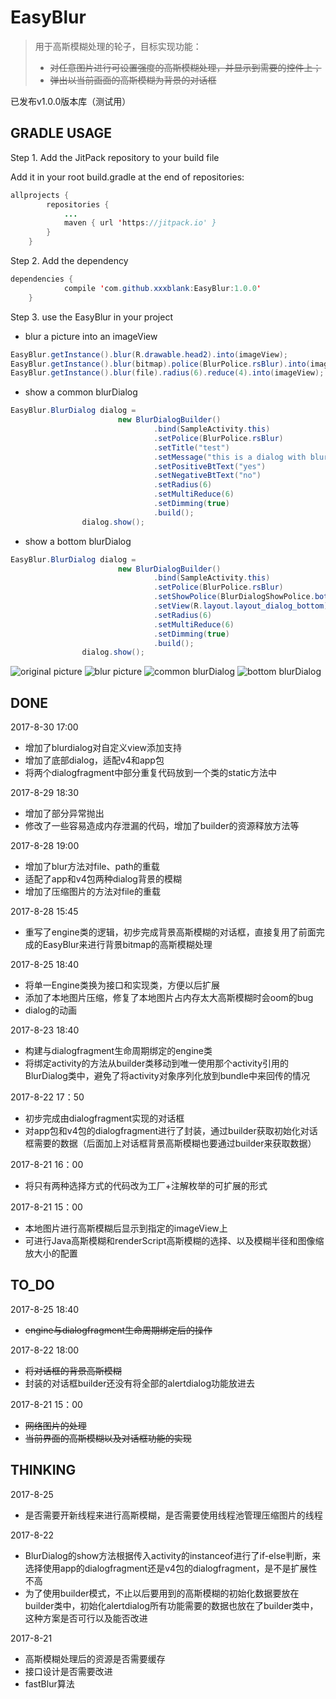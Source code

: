 # EasyBlur

> 用于高斯模糊处理的轮子，目标实现功能：
> - ~~对任意图片进行可设置强度的高斯模糊处理，并显示到需要的控件上；~~
> - ~~弹出以当前画面的高斯模糊为背景的对话框~~

已发布v1.0.0版本库（测试用）
## GRADLE USAGE
Step 1. Add the JitPack repository to your build file

Add it in your root build.gradle at the end of repositories:
```java
allprojects {
		repositories {
			...
			maven { url 'https://jitpack.io' }
		}
	}
```

Step 2. Add the dependency

```java
dependencies {
	        compile 'com.github.xxxblank:EasyBlur:1.0.0'
	}
```

Step 3. use the EasyBlur in your project

- blur a picture into an imageView
```java
EasyBlur.getInstance().blur(R.drawable.head2).into(imageView);
EasyBlur.getInstance().blur(bitmap).police(BlurPolice.rsBlur).into(imageView);
EasyBlur.getInstance().blur(file).radius(6).reduce(4).into(imageView);
```
- show a common blurDialog
```java
EasyBlur.BlurDialog dialog =
                        new BlurDialogBuilder()
                                .bind(SampleActivity.this)
                                .setPolice(BlurPolice.rsBlur)
                                .setTitle("test")
                                .setMessage("this is a dialog with blur background")
                                .setPositiveBtText("yes")
                                .setNegativeBtText("no")
                                .setRadius(6)
                                .setMultiReduce(6)
                                .setDimming(true)
                                .build();
                dialog.show();
```

- show a bottom blurDialog
```java
EasyBlur.BlurDialog dialog =
                        new BlurDialogBuilder()
                                .bind(SampleActivity.this)
                                .setPolice(BlurPolice.rsBlur)
                                .setShowPolice(BlurDialogShowPolice.bottom)
                                .setView(R.layout.layout_dialog_bottom)
                                .setRadius(6)
                                .setMultiReduce(6)
                                .setDimming(true)
                                .build();
                dialog.show();
```
![original picture](http://ww1.sinaimg.cn/thumbnail/006aoiFpgy1fj2qczoj8yj30u01cb47t.jpg)
![blur picture](http://ww1.sinaimg.cn/thumbnail/006aoiFpgy1fj2qdqblrfj30u01c37ar.jpg)
![common blurDialog](http://ww1.sinaimg.cn/thumbnail/006aoiFpgy1fj2qe11ps6j30u01bxafx.jpg)
![bottom blurDialog](http://ww1.sinaimg.cn/thumbnail/006aoiFpgy1fj2qeety73j30u01cg7aa.jpg)

## DONE
2017-8-30 17:00
- 增加了blurdialog对自定义view添加支持
- 增加了底部dialog，适配v4和app包
- 将两个dialogfragment中部分重复代码放到一个类的static方法中

2017-8-29 18:30
- 增加了部分异常抛出
- 修改了一些容易造成内存泄漏的代码，增加了builder的资源释放方法等

2017-8-28 19:00
- 增加了blur方法对file、path的重载
- 适配了app和v4包两种dialog背景的模糊
- 增加了压缩图片的方法对file的重载

2017-8-28 15:45
- 重写了engine类的逻辑，初步完成背景高斯模糊的对话框，直接复用了前面完成的EasyBlur来进行背景bitmap的高斯模糊处理

2017-8-25 18:40
- 将单一Engine类换为接口和实现类，方便以后扩展
- 添加了本地图片压缩，修复了本地图片占内存太大高斯模糊时会oom的bug
- dialog的动画

2017-8-23 18:40
- 构建与dialogfragment生命周期绑定的engine类
- 将绑定activity的方法从builder类移动到唯一使用那个activity引用的BlurDialog类中，避免了将activity对象序列化放到bundle中来回传的情况

2017-8-22 17：50
- 初步完成由dialogfragment实现的对话框
- 对app包和v4包的dialogfragment进行了封装，通过builder获取初始化对话框需要的数据（后面加上对话框背景高斯模糊也要通过builder来获取数据）

2017-8-21 16：00
- 将只有两种选择方式的代码改为工厂+注解枚举的可扩展的形式

2017-8-21 15：00
- 本地图片进行高斯模糊后显示到指定的imageView上
- 可进行Java高斯模糊和renderScript高斯模糊的选择、以及模糊半径和图像缩放大小的配置

## TO_DO
2017-8-25 18:40
- ~~engine与dialogfragment生命周期绑定后的操作~~

2017-8-22 18:00
- ~~将对话框的背景高斯模糊~~
- 封装的对话框builder还没有将全部的alertdialog功能放进去

2017-8-21 15：00
- ~~网络图片的处理~~
- ~~当前界面的高斯模糊以及对话框功能的实现~~

## THINKING
2017-8-25
- 是否需要开新线程来进行高斯模糊，是否需要使用线程池管理压缩图片的线程

2017-8-22
- BlurDialog的show方法根据传入activity的instanceof进行了if-else判断，来选择使用app的dialogfragment还是v4包的dialogfragment，是不是扩展性不高
- 为了使用builder模式，不止以后要用到的高斯模糊的初始化数据要放在builder类中，初始化alertdialog所有功能需要的数据也放在了builder类中，这种方案是否可行以及能否改进

2017-8-21
- 高斯模糊处理后的资源是否需要缓存
- 接口设计是否需要改进
- fastBlur算法